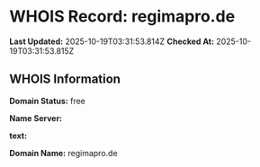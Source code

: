 # WHOIS Record: regimapro.de

**Last Updated:** 2025-10-19T03:31:53.814Z
**Checked At:** 2025-10-19T03:31:53.815Z

## WHOIS Information

**Domain Status:** free

**Name Server:** 

**text:** 

**Domain Name:** regimapro.de

